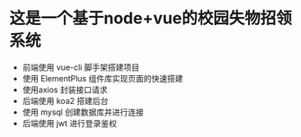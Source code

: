 # 这是一个基于node+vue的校园失物招领系统

- 前端使用 vue-cli 脚手架搭建项目
- 使用 ElementPlus 组件库实现页面的快速搭建
- 使用axios 封装接口请求
- 后端使用 koa2 搭建后台
- 使用 mysql 创建数据库并进行连接
- 后端使用 jwt 进行登录鉴权